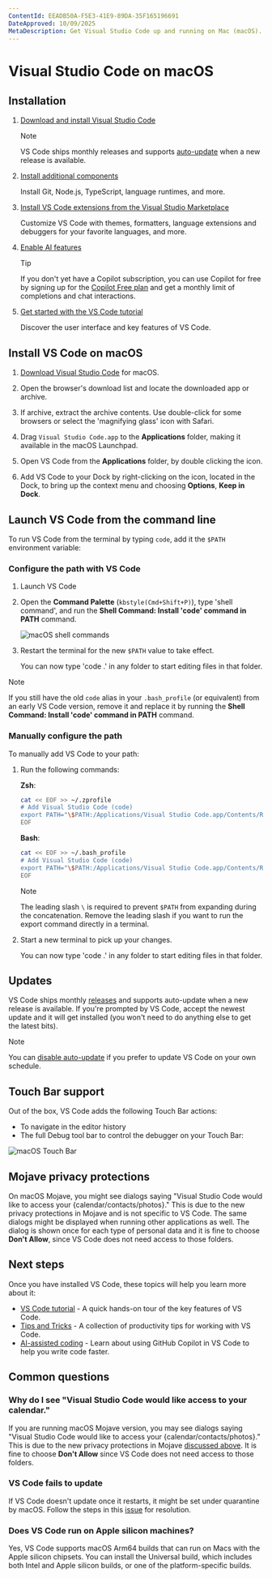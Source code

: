 ```yaml
---
ContentId: EEADB50A-F5E3-41E9-89DA-35F165196691
DateApproved: 10/09/2025
MetaDescription: Get Visual Studio Code up and running on Mac (macOS).
---
```

# Visual Studio Code on macOS

## Installation

1. [Download and install Visual Studio Code](#install-vs-code-on-macos)

    > [!NOTE]
    > VS Code ships monthly releases and supports [auto-update](#updates) when a new release is available.

1. [Install additional components](/docs/setup/additional-components.md)

    Install Git, Node.js, TypeScript, language runtimes, and more.

1. [Install VS Code extensions from the Visual Studio Marketplace](https://marketplace.visualstudio.com/VSCode)

    Customize VS Code with themes, formatters, language extensions and debuggers for your favorite languages, and more.

1. [Enable AI features](/docs/copilot/setup-simplified.md)

    > [!TIP]
    > If you don't yet have a Copilot subscription, you can use Copilot for free by signing up for the [Copilot Free plan](https://github.com/github-copilot/signup) and get a monthly limit of completions and chat interactions.

1. [Get started with the VS Code tutorial](/docs/getstarted/getting-started.md)

    Discover the user interface and key features of VS Code.

## Install VS Code on macOS

1. [Download Visual Studio Code](https://go.microsoft.com/fwlink/?LinkID=534106) for macOS.

1. Open the browser's download list and locate the downloaded app or archive.

1. If archive, extract the archive contents. Use double-click for some browsers or select the 'magnifying glass' icon with Safari.

1. Drag `Visual Studio Code.app` to the **Applications** folder, making it available in the macOS Launchpad.

1. Open VS Code from the **Applications** folder, by double clicking the icon.

1. Add VS Code to your Dock by right-clicking on the icon, located in the Dock, to bring up the context menu and choosing **Options**, **Keep in Dock**.

## Launch VS Code from the command line

To run VS Code from the terminal by typing `code`, add it the `$PATH` environment variable:

### Configure the path with VS Code

1. Launch VS Code

1. Open the **Command Palette** (`kbstyle(Cmd+Shift+P)`), type 'shell command', and run the **Shell Command: Install 'code' command in PATH** command.

    ![macOS shell commands](images/mac/shell-command.png)

1. Restart the terminal for the new `$PATH` value to take effect.

    You can now type 'code .' in any folder to start editing files in that folder.

> [!NOTE]
> If you still have the old `code` alias in your `.bash_profile` (or equivalent) from an early VS Code version, remove it and replace it by running the **Shell Command: Install 'code' command in PATH** command.

### Manually configure the path

To manually add VS Code to your path:

1. Run the following commands:

    **Zsh**:

    ```zsh
    cat << EOF >> ~/.zprofile
    # Add Visual Studio Code (code)
    export PATH="\$PATH:/Applications/Visual Studio Code.app/Contents/Resources/app/bin"
    EOF
    ```

    **Bash**:

    ```bash
    cat << EOF >> ~/.bash_profile
    # Add Visual Studio Code (code)
    export PATH="\$PATH:/Applications/Visual Studio Code.app/Contents/Resources/app/bin"
    EOF
    ```

    > [!NOTE]
    > The leading slash `\` is required to prevent `$PATH` from expanding during the concatenation. Remove the leading slash if you want to run the export command directly in a terminal.

1. Start a new terminal to pick up your changes.

    You can now type 'code .' in any folder to start editing files in that folder.

## Updates

VS Code ships monthly [releases](/updates) and supports auto-update when a new release is available. If you're prompted by VS Code, accept the newest update and it will get installed (you won't need to do anything else to get the latest bits).

> [!NOTE]
> You can [disable auto-update](/docs/supporting/faq.md#how-do-i-opt-out-of-vs-code-autoupdates) if you prefer to update VS Code on your own schedule.

## Touch Bar support

Out of the box, VS Code adds the following Touch Bar actions:

* To navigate in the editor history
* The full Debug tool bar to control the debugger on your Touch Bar:

![macOS Touch Bar](images/mac/touchbar.gif)

## Mojave privacy protections

On macOS Mojave, you might see dialogs saying "Visual Studio Code would like to access your {calendar/contacts/photos}." This is due to the new privacy protections in Mojave and is not specific to VS Code. The same dialogs might be displayed when running other applications as well. The dialog is shown once for each type of personal data and it is fine to choose **Don't Allow**, since VS Code does not need access to those folders.

## Next steps

Once you have installed VS Code, these topics will help you learn more about it:

* [VS Code tutorial](/docs/getstarted/getting-started.md) - A quick hands-on tour of the key features of VS Code.
* [Tips and Tricks](/docs/getstarted/tips-and-tricks.md) - A collection of productivity tips for working with VS Code.
* [AI-assisted coding](/docs/copilot/overview.md) - Learn about using GitHub Copilot in VS Code to help you write code faster.

## Common questions

### Why do I see "Visual Studio Code would like access to your calendar."

If you are running macOS Mojave version, you may see dialogs saying "Visual Studio Code would like to access your {calendar/contacts/photos}." This is due to the new privacy protections in Mojave [discussed above](#mojave-privacy-protections). It is fine to choose **Don't Allow** since VS Code does not need access to those folders.

### VS Code fails to update

If VS Code doesn't update once it restarts, it might be set under quarantine by macOS. Follow the steps in this [issue](https://github.com/microsoft/vscode/issues/7426#issuecomment-425093469) for resolution.

### Does VS Code run on Apple silicon machines?

Yes, VS Code supports macOS Arm64 builds that can run on Macs with the Apple silicon chipsets. You can install the Universal build, which includes both Intel and Apple silicon builds, or one of the platform-specific builds.
